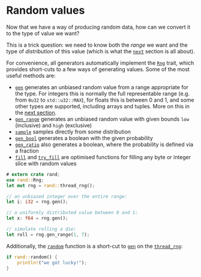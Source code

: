 # Random values

Now that we have a way of producing random data, how can we convert it to the
type of value we want?

This is a trick question: we need to know both the *range* we want and the type
of *distribution* of this value (which is what the [`next`](guide-dist.md) section
is all about).

For convenience, all generators automatically implement the [`Rng`] trait,
which provides short-cuts to a few ways of generating values.
Some of the most useful methods are:

-   [`gen`] generates an unbiased random value from a range appropriate for the
    type. For integers this is normally the full representable range
    (e.g. from `0u32` to `std::u32::MAX`), for floats this is between 0 and 1,
    and some other types are supported, including arrays and tuples.
    More on this in the [next section](guide-dist.html#uniform-distributions).
-   [`gen_range`] generates an unbiased random value with given bounds
    `low` (inclusive) and `high` (exclusive)
-   [`sample`] samples directly from some distribution
-   [`gen_bool`] generates a boolean with the given probability
-   [`gen_ratio`] also generates a boolean, where the probability is defined
    via a fraction
-   [`fill`] and [`try_fill`] are optimised functions for filling any byte or
    integer slice with random values

```rust
# extern crate rand;
use rand::Rng;
let mut rng = rand::thread_rng();

// an unbiased integer over the entire range:
let i: i32 = rng.gen();

// a uniformly distributed value between 0 and 1:
let x: f64 = rng.gen();

// simulate rolling a die:
let roll = rng.gen_range(1, 7);
```

Additionally, the [`random`] function is a short-cut to [`gen`] on the [`thread_rng`]:
```rust
if rand::random() {
    println!("we got lucky!");
}
```

[`Rng`]: ../rand/rand/trait.Rng.html
[`gen`]: ../rand/rand/trait.Rng.html#method.gen
[`gen_range`]: ../rand/rand/trait.Rng.html#method.gen_range
[`sample`]: ../rand/rand/trait.Rng.html#method.sample
[`gen_bool`]: ../rand/rand/trait.Rng.html#method.gen_bool
[`gen_ratio`]: ../rand/rand/trait.Rng.html#method.gen_ratio
[`fill`]: ../rand/rand/trait.Rng.html#method.fill
[`try_fill`]: ../rand/rand/trait.Rng.html#method.try_fill
[`random`]: ../rand/rand/fn.random.htm
[`thread_rng`]: ../rand/rand/fn.thread_rng.html
